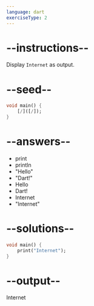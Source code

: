 ```yaml
---
language: dart
exerciseType: 2
---
```


# --instructions--

Display `Internet` as output.

# --seed--

```dart
void main() {
    [/]([/]);
}
```

# --answers--

- print
- println
- "Hello"
- "Dart!"
- Hello
- Dart!
- Internet
- "Internet"

# --solutions--

```dart
void main() {
    print("Internet");
}
```

# --output--

Internet
